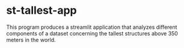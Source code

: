 # st-tallest-app

This program produces a streamlit application that analyzes different components of a dataset concerning the tallest structures above 350 meters in the world. 
